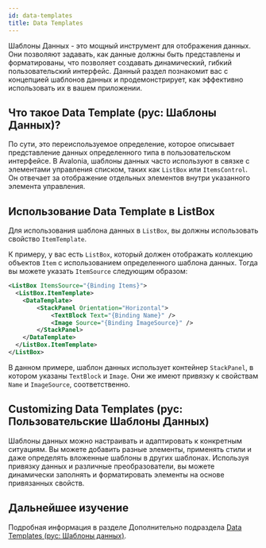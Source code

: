 ```yaml
---
id: data-templates
title: Data Templates
---
```


Шаблоны Данных - это мощный инструмент для отображения данных.
Они позволяют задавать, как данные должны быть представлены и форматированы,
что позволяет создавать динамический, гибкий пользовательский интерфейс.
Данный раздел познакомит вас с концепцией шаблонов данных и продемонстрирует,
как эффективно использовать их в вашем приложении.

## Что такое Data Template (рус: Шаблоны Данных)?

По сути, это переиспользуемое определение, которое описывает представление данных определенного типа в пользовательском интерфейсе.
В Avalonia, шаблоны данных часто используют в связке с элементами управления списком, таких как `ListBox` или `ItemsControl`.
Он отвечает за отображение отдельных элементов внутри указанного элемента управления.

## Использование Data Template в ListBox

Для использования шаблона данных в `ListBox`, вы должны использовать свойство `ItemTemplate`. 

К примеру, у вас есть `ListBox`, который должен отображать коллекцию объектов `Item`
с использованием определенного шаблона данных. Тогда вы можете указать `ItemSource` следующим образом:

```xml
<ListBox ItemsSource="{Binding Items}">
  <ListBox.ItemTemplate>
    <DataTemplate>
        <StackPanel Orientation="Horizontal">
            <TextBlock Text="{Binding Name}" />
            <Image Source="{Binding ImageSource}" />
        </StackPanel>
    </DataTemplate>
  </ListBox.ItemTemplate>
</ListBox>
```

В данном примере, шаблон данных использует контейнер `StackPanel`, в котором указаны `TextBlock` и `Image`.
Они же имеют привязку к свойствам `Name` и `ImageSource`, соответственно.

## Customizing Data Templates (рус: Пользовательские Шаблоны Данных)

Шаблоны данных можно настраивать и адаптировать к конкретным ситуациям.
Вы можете добавить разные элементы, применять стили и даже определять вложенные шаблоны в других шаблонах.
Используя привязку данных и различные преобразователи, вы можете динамически заполнять и форматировать элементы на основе привязанных свойств.

## Дальнейшее изучение

Подробная информация в разделе Дополнительно подраздела [Data Templates (рус: Шаблоны данных)](../../concepts/templates).
